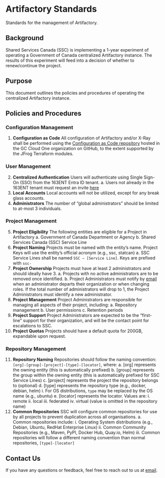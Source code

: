 # Artifactory Standards

Standards for the management of Artifactory.

## Background

Shared Services Canada (SSC) is implementing a 1-year experiment of operating a Government of Canada centralized Artifactory instance. The results of this experiment will feed into a decision of whether to renew/continue the project.

## Purpose

This document outlines the policies and procedures of operating the centralized Artifactory instance.

## Policies and Procedures

### Configuration Management

1. **Configuration as Code**
   All configuration of Artifactory and/or X-Ray shall be performed using the [Configuration as Code repository](https://github.com/gccloudone/artifacts-configuration) hosted in the GC Cloud One organization on GitHub, to the extent supported by the JFrog Terraform modules.

### User Management

2. **Centralized Authentication**
   Users will authenticate using Single Sign-On (SSO) from the 163ENT Entra ID tenant.
   a. Users not already in the 163ENT tenant must request an invite [here](https://forms-formulaires.alpha.canada.ca/en/id/cm2jbp567008td1eckzthh4ai)
3. **Local Accounts**
   Local accounts will not be utilized, except for any break glass accounts.
4. **Administrators**
   The number of “global administrators” should be limited to at-most 3 individuals.

### Project Management

5. **Project Eligibility**
   The following entities are eligible for a Project in Artifactory
   a. Government of Canada Department or Agency
   b. Shared Services Canada (SSC) Service Line
6. **Project Naming**
   Projects must be named with the entity’s name.
   Project Keys will use the entity’s official acronym (e.g., ssc, statcan)
   a. SSC Service Lines shall be named `SSC – [Service Line]`. Keys are prefixed with `ssc-`
7. **Project Ownership**
   Projects must have at least 2 administrators and should ideally have 3.
   a. Projects with no active administrators are to be removed once identified.
   b. Project Administrators must notify by [email](mailto:devops.artifacts-artefacts.devops@ssc-spc.gc.ca) when an administrator departs their organization or when changing roles. If the total number of administrators will drop to 1, the Project Administrators must identify a new administrator.
8. **Project Management**
   Project Administrators are responsible for managing all aspects of their project, including:
   a. Repository management
   b. User permissions
   c. Retention periods
9. **Project Support**
   Project Administrators are expected to be the “first-line” support for their organization, and will be the contact point for escalations to SSC.
10. **Project Quotas**
    Projects should have a default quota for 200GB, expandable upon request.

### Repository Management

11. **Repository Naming**
    Repositories should follow the naming convention: `[org]-[group]-[project]-[type]-[locator]`, where:
    a. [org] represents the owning entity (this is automatically prefixed)
    b. [group] represents the group within the owning entity (this is automatically prefixed for SSC Service Lines)
    c. [project] represents the project the repository belongs to (optional)
    d. [type] represents the repository type (e.g., docker, debian, helm)
       i. For OS distributions, `type` may be replaced by the OS name (e.g., ubuntu)
    e. [locator] represents the locator. Values are:
       i. remote
       ii. local
       iii. federated
       iv. virtual (value is omitted in the repository name)
12. **Common Repositories**
    SSC will configure common repositories for use by all projects to prevent duplication across all organisations.
    a. Common repositories include:
       i. Operating System distributions (e.g., Debian, Ubuntu, RedHat Enterprise Linux)
       ii. Common Community Repositories (e.g., Maven, PyPI, Docker Hub, Quay.io, Helm)
       iii. Common repositories will follow a different naming convention than normal repositories, `[type]-[locator]`

## Contact Us

If you have any questions or feedback, feel free to reach out to us at [email](mailto:devops.artifacts-artefacts.devops@ssc-spc.gc.ca).
